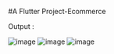 #A Flutter Project-Ecommerce

Output :


![image](https://github.com/bhilbis/flutter-ecommerce/assets/127598317/4407fa54-523e-430c-be71-8969be09caba)
![image](https://github.com/bhilbis/flutter-ecommerce/assets/127598317/a3b26333-6b7e-4673-930c-6ca30cf593f3)
![image](https://github.com/bhilbis/flutter-ecommerce/assets/127598317/abc00dce-2948-42a8-92a1-ffb176b0ecd8)
